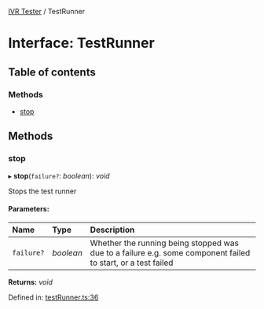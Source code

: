 [IVR Tester](../README.md) / TestRunner

# Interface: TestRunner

## Table of contents

### Methods

- [stop](testrunner.md#stop)

## Methods

### stop

▸ **stop**(`failure?`: *boolean*): *void*

Stops the test runner

#### Parameters:

Name | Type | Description |
:------ | :------ | :------ |
`failure?` | *boolean* | Whether the running being stopped was due to a failure                e.g. some component failed to start, or a test failed    |

**Returns:** *void*

Defined in: [testRunner.ts:36](https://github.com/SketchingDev/ivr-tester/blob/5f8f2c2/packages/ivr-tester/src/testRunner.ts#L36)
